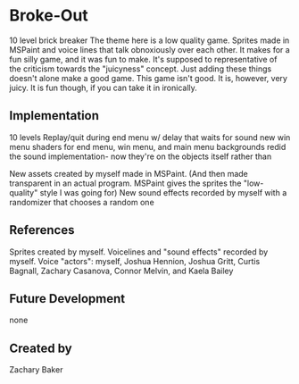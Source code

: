 # Broke-Out
10 level brick breaker
The theme here is a low quality game. Sprites made in MSPaint and voice lines that talk obnoxiously over each other. It makes for a fun silly game, and it was fun to make. It's supposed to representative of the criticism towards the "juicyness" concept. Just adding these things doesn't alone make a good game. This game isn't good. It is, however, very juicy. It is fun though, if you can take it in ironically.

## Implementation
10 levels
Replay/quit during end menu w/ delay that waits for sound
new win menu
shaders for end menu, win menu, and main menu backgrounds
redid the sound implementation- now they're on the objects itself rather than

New assets created by myself made in MSPaint. (And then made transparent in an actual program. MSPaint gives the sprites the "low-quality" style I was going for)
New sound effects recorded by myself with a randomizer that chooses a random one

## References
Sprites created by myself.
Voicelines and "sound effects" recorded by myself.
Voice "actors": myself, Joshua Hennion, Joshua Gritt, Curtis Bagnall, Zachary Casanova, Connor Melvin, and Kaela Bailey



## Future Development
none

## Created by
Zachary Baker
